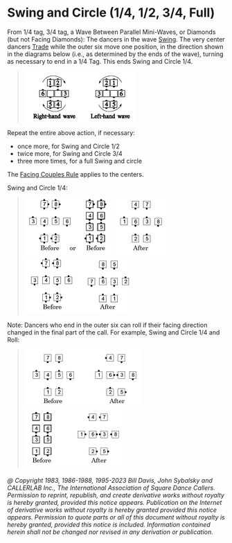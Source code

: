
# Swing and Circle (1/4, 1/2, 3/4, Full)

From 1/4 tag, 3/4 tag, a Wave Between Parallel Mini-Waves, or Diamonds (but not
Facing Diamonds):
The dancers in the wave [Swing](../a2/slip.md). The very center
dancers [Trade](../b2/trade.md) while the outer six move
one position, in the direction shown in the
diagrams below (i.e., as determined by the ends of the wave),
turning as necessary to end in a 1/4 Tag.
This ends Swing and Circle 1/4.

> 
> ![alt](swing_and_circle_1.png)
> 

Repeat the entire above action, if necessary:

- once more, for Swing and Circle 1/2
- twice more, for Swing and Circle 3/4
- three more times, for a full Swing and circle

The [Facing Couples Rule](../b2/facing_couples_rule.md) applies to the centers.

Swing and Circle 1/4:

> 
> ![alt](swing_and_circle_2a.png)
> ![alt](swing_and_circle_2b.png)  
> ![alt](swing_and_circle_3.png)
> 

Note: Dancers who end in the outer six can roll
if their facing direction changed in the final part of the call.
For example, Swing and Circle 1/4 and Roll:

> 
> ![alt](swing_and_circle_4.png)
> ![alt](swing_and_circle_5.png)
> 

###### @ Copyright 1983, 1986-1988, 1995-2023 Bill Davis, John Sybalsky and CALLERLAB Inc., The International Association of Square Dance Callers. Permission to reprint, republish, and create derivative works without royalty is hereby granted, provided this notice appears. Publication on the Internet of derivative works without royalty is hereby granted provided this notice appears. Permission to quote parts or all of this document without royalty is hereby granted, provided this notice is included. Information contained herein shall not be changed nor revised in any derivation or publication.
